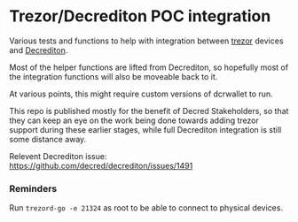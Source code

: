 # Trezor/Decrediton POC integration

Various tests and functions to help with integration between
[trezor](https://trezor.io) devices and
[Decrediton](https://github.com/decred/decrediton).

Most of the helper functions are lifted from Decrediton, so hopefully most of
the integration functions will also be moveable back to it.

At various points, this might require custom versions of dcrwallet to run.

This repo is published mostly for the benefit of Decred Stakeholders, so that
they can keep an eye on the work being done towards adding trezor support during
these earlier stages, while full Decrediton integration is still some distance
away.

Relevent Decrediton issue: https://github.com/decred/decrediton/issues/1491

### Reminders

Run `trezord-go -e 21324` as root to be able to connect to physical devices.
